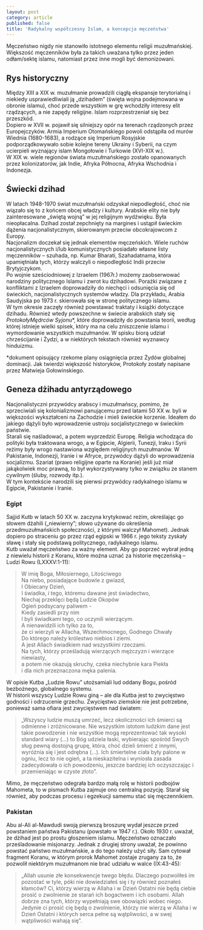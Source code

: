 ```yaml
---
layout: post
category: article
published: false
title: 'Radykalny współczesny Islam, a koncepcja męczeństwa'
---
```

Męczeństwo nigdy nie stanowiło istotnego elementu religii muzułmańskiej. Większość męczenników była za takich uważana tylko przez jeden odłam/sektę islamu, natomiast przez inne mogli być demonizowani.       
<!--more-->

## Rys historyczny  
Między XIII a XIX w. muzułmanie prowadzili ciągłą ekspansje terytorialną i niekiedy usprawiedliwiali ją „dzihadem” (święta wojna podejmowana w obronie islamu), choć przede wszystkim w grę wchodziły interesy elit rządzących, a nie zapędy religijne. Islam rozprzestrzeniał się bez przeszkód.      
Dopiero w XVII w. pojawił się silniejszy opór na terenach rządzonych przez Europejczyków. Armia Imperium Otomańskiego powoli odstąpiła od murów Wiednia (1680-1683), a rodzące się Imperium Rosyjskie podporządkowywało sobie kolejne tereny Ukrainy i Syberii, na czym ucierpieli wyznający islam Mongołowie i Turkowie (XVI-XIX w.).     
W XIX w. wiele regionów świata muzułmańskiego zostało opanowanych przez kolonizatorów, jak Indie, Afryka Północna, Afryka Wschodnia i Indonezja. 


## Świecki dzihad
W latach 1948-1970 świat muzułmański odzyskał niepodległość, choć nie wiązało się to z końcem obcej władzy i kultury. Arabskie elity nie były zainteresowane „świętą wojną” w jej religijnym wydźwięku. Była nieopłacalna. Dzihad został zepchnięty na margines i ustąpił świeckim dążenia nacjonalistycznym, skierowanym przeciw obcokrajowcom z Europy.      
Nacjonalizm doczekał się jednak elementów męczeńskich. Wiele ruchów nacjonalistycznych i/lub komunistycznych posiadało własne listy męczenników – szuhada, np. Kumar Bharati, Szahadatnama, która upamiętniała tych, którzy walczyli o niepodległość Indii przeciw Brytyjczykom.      
Po wojnie sześciodniowej z Izraelem (1967r.) możemy zaobserwować narodziny politycznego Islamu i zwrot ku dzihadowi. Porażki związane z konfliktami z Izraelem doprowadziły do niechęci i odsunięcia się od świeckich, nacjonalistycznych systemów władzy. Dla przykładu, Arabia Saudyjska po 1973 r. skierowała się w stronę politycznego islamu.       
W tym okresie zaczęły również powstawać traktaty i książki dotyczące dzihadu. Również wtedy powszechne w świecie arabskich stały się _ProtokołyMędrców Syjonu_*, które doprowadziły do powstania teorii, według której istnieje wielki spisek, który ma na celu zniszczenie islamu i wymordowanie wszystkich muzułmanów. W spisku biorą udział chrześcijanie i Żydzi, a w niektórych tekstach również wyznawcy hinduizmu.       

*dokument opisujący rzekome plany osiągnięcia przez Żydów globalnej dominacji. Jak twierdzi większość historyków, Protokoły zostały napisane przez Matwieja Gołowinskiego.      

## Geneza dżihadu antyrządowego
Nacjonalistyczni przywódcy arabscy i muzułmańscy, pomimo, że sprzeciwiali się kolonializmowi panującemu przed latami 50 XX w. byli w większości wykształceni na Zachodzie i mieli świeckie korzenie. Ideałem do jakiego dążyli było wprowadzenie ustroju socjalistycznego w świeckim państwie.       
Starali się naśladować, a potem wyprzedzić Europę. Religia wchodząca do polityki była traktowana wrogo, a w Egipcie, Algierii, Tunezji, Iraku i Syrii reżimy były wrogo nastawiona względem religijnych muzułmanów. W Pakistanie, Indonezji, Iranie i w Afryce, przywódcy dążyli do wprowadzenia socjalizmu. Szariat (prawo religijne oparte na Koranie) jeśli już miał jakąkolwiek moc prawną, to był wykorzystywany tylko w związku ze stanem cywilnym (śluby, rozwody itp.).      
W tym kontekście narodzili się pierwsi przywódcy radykalnego islamu w Egipcie, Pakistanie i Iranie.      

### Egipt
Sajjid Kutb w latach 50 XX w. zaczyna krytykować reżim, określając go słowem dżahili („niewierny”; słowo używane do określenia przedmuzułmańskich społeczności, z którymi walczył Mahomet). Jednak dopiero po straceniu go przez rząd egipski w 1966 r. jego teksty zyskały sławę i stały się podstawą politycznego, radykalnego islamu.    
Kutb uważał męczeństwo za ważny element. Aby go poprzeć wybrał jedną z niewielu historii z Koranu, które można uznać za historie męczeńską – Ludzi Rowu (LXXXV:1-11):     

> W imię Boga, Miłosiernego, Litościwego     
Na niebo, posiadające budowle z gwiazd,     
I Obiecany Dzień,     
I świadka, i tego, któremu dawane jest świadectwo,     
Niechaj przeklęci będą Ludzie Okopów     
Ogień podsycany paliwem -    
Kiedy zasiedli przy nim    
I byli świadkami tego, co uczynili wierzącym.     
A nienawidzili ich tylko za to,    
że ci wierzyli w Allacha, Wszechmocnego, Godnego Chwały    
Do którego należy królestwo niebios i ziemi.    
A jest Allach świadkiem nad wszystkimi rzeczami.     
Na tych, którzy prześladują wierzących mężczyzn i wierzące niewiasty,    
a potem nie okazują skruchy, czeka niechybnie kara Piekła    
i dla nich przeznaczona męka palenia.

W opisie Kutba „Ludzie Rowu” utożsamiali lud oddany Bogu, pośród bezbożnego, globalnego systemu.     
W historii wszyscy Ludzie Rowu giną – ale dla Kutba jest to zwycięstwo godności i odrzucenie grzechu. Zwycięstwo ziemskie nie jest potrzebne, ponieważ sama ofiara jest zwycięstwem nad światem:     
> „Wszyscy ludzie muszą umrzeć, lecz okoliczności ich śmierci są odmienne i zróżnicowane. Nie wszystkim istotom ludzkim dane jest takie powodzenie i nie wszystkie mogą reprezentować tak wysoki standard wiary (…) to Bóg udziela łaski, wybierając spośród Swych sług pewną dostojną grupę, która, choć dzieli śmierć z innymi, wyróżnia się i jest odrębna (…). Ich śmiertelne ciała były palone w ogniu, lecz to nie ogień, a ta nieskazitelna i wyniosła zasada zadecydowała o ich powodzeniu, jeszcze bardziej ich oczyszczając i przemieniając w czyste złoto”.      

Mimo, że męczeństwo odegrała bardzo małą rolę w historii podbojów Mahometa, to w pismach Kutba zajmuje ono centralną pozycję. Starał się również, aby podczas procesu i egzekucji samemu stać się męczennikiem.     

### Pakistan
Abu al-Ali al-Mawdudi swoją pierwszą broszurę wydał jeszcze przed powstaniem państwa Pakistanu (powstało w 1947 r.). Około 1930 r. uważał, że dżihad jest po prostu głoszeniem islamu. Męczeństwo oznaczało prześladowanie misjonarzy. Jednak z drugiej strony uważał, że powinno powstać państwo muzułmańskie, a do tego należy użyć siły. Sam cytował fragment Koranu, w którym prorok Mahomet zostaje zrugany za to, że pozwolił niektórym muzułmanom nie brać udziału w walce (IX:43-45):    
> „Allah usunie złe konsekwencje twego błędu. Dlaczego pozwoliłeś im pozostać w tyle, póki nie dowiedziałeś się i ty również poznałeś kłamców?
Ci, którzy wierzą w Allaha i w Dzień Ostatni nie będą ciebie prosić o zwolnienie ze starań ich bogactwem i ich osobami. Allah dobrze zna tych, którzy wypełniają swe obowiązki wobec niego.
Jedynie ci prosić cię będą o zwolnienie, którzy nie wierzą w Allaha i w Dzień Ostatni i których serca pełne są wątpliwości, a w swej wątpliwości wahają się”.      






